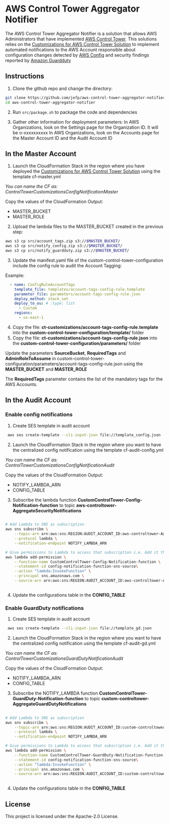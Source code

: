 # AWS Control Tower Aggregator Notifier
The AWS Control Tower Aggregator Notifier is a solution that allows AWS Administrators that have implemented [AWS Control Tower](https://aws.amazon.com/controltower/). This solutions relies on the [Customizations for AWS Control Tower Solution](https://aws.amazon.com/solutions/implementations/customizations-for-aws-control-tower/) to implement automated notifications to the AWS Account responsible about configuration changes detected by [AWS Config](https://aws.amazon.com/config/) and security findings reported by [Amazon Guardduty](https://aws.amazon.com/guardduty/)


## Instructions

1. Clone the github repo and change the directory: 
```bash
git clone https://github.com/jefp/aws-control-tower-aggregator-notifier.git
cd aws-control-tower-aggregator-notifier
```
2. Run ```src/package.sh``` to package the code and dependencies

3. Gather other information for deployment parameters:
    In AWS Organizations, look on the Settings page for the Organization ID. It will be o-xxxxxxxxxx
    In AWS Organizations, look on the Accounts page for the Master Account ID and the Audit Account ID

##   **In the Master Account** 

1. Launch the CloudFormation Stack in the region where you have deployed the [Customizations for AWS Control Tower Solution](https://aws.amazon.com/solutions/implementations/customizations-for-aws-control-tower/) using the template cf-master.yml

*You can name the CF as: ControlTowerCustomizationsConfigNotificationMaster*

Copy the values of the CloudFormation Output:

* MASTER_BUCKET
* MASTER_ROLE

2. Upload the lambda files to the MASTER_BUCKET created in the previous step:
```bash
aws s3 cp src/account_tags.zip s3://$MASTER_BUCKET/
aws s3 cp src/notify_config.zip s3://$MASTER_BUCKET/
aws s3 cp src/notify_guardduty.zip s3://$MASTER_BUCKET/
```
3. Update the manifest.yaml file of the custom-control-tower-configuration include the config rule to audit the Account Tagging:

Example:

```yaml
  - name: ConfigRuleAccountTags
    template_file: templates/account-tags-config-rule.template
    parameter_file: parameters/account-tags-config-rule.json
    deploy_method: stack_set
    deploy_to_ou: # :type: list
      - Custom
    regions:
      - us-east-1
```

4. Copy the file: **ct-customizations/account-tags-config-rule.template** into the **custom-control-tower-configuration/template/** folder 
5. Copy the file: **ct-customizations/account-tags-config-rule.json** into the **custom-control-tower-configuration/parameters/** folder 

Update the parameters **SourceBucket**, **RequiredTags** and **AdminRoleToAssume** in custom-control-tower-configuration/parameters/account-tags-config-rule.json
using the **MASTER_BUCKET** and **MASTER_ROLE** 

The **RequiredTags** parameter contains the list of the mandatory tags for the AWS Accounts. 

##   **In the Audit Account** 
### Enable config notifications
1. Create SES template in audit account
```bash
 aws ses create-template --cli-input-json file://template_config.json
```

2. Launch the CloudFormation Stack in the region where you want to have the centralized config notification using the template cf-audit-config.yml

*You can name the CF as: ControlTowerCustomizationsConfigNotificationAudit*

Copy the values of the CloudFormation Output:

* NOTIFY_LAMBDA_ARN
* CONFIG_TABLE

3. Subscribe the lambda function **CustomControlTower-Config-Notification-function** to topic **aws-controltower-AggregateSecurityNotifications**
```bash
  
# Add Lambda to SNS as subscription
aws sns subscribe \
    --topic-arn arn:aws:sns:REGION:AUDIT_ACCOUNT_ID:aws-controltower-AggregateSecurityNotifications \
    --protocol lambda \
    --notification-endpoint NOTIFY_LAMBDA_ARN

# Give permissions to Lambda to access that subscription i.e. Add it through triggers
aws lambda add-permission \
    --function-name CustomControlTower-Config-Notification-function \
    --statement-id config-notification-function-sns-source\
    --action "lambda:InvokeFunction" \
    --principal sns.amazonaws.com \
    --source-arn arn:aws:sns:REGION:AUDIT_ACCOUNT_ID:aws-controltower-AggregateSecurityNotifications
    
```
4. Update the configurations table in the **CONFIG_TABLE**


### Enable GuardDuty notifications
1. Create SES template in audit account
```bash
 aws ses create-template --cli-input-json file://template_gd.json
```

2. Launch the CloudFormation Stack in the region where you want to have the centralized config notification using the template cf-audit-gd.yml

*You can name the CF as: ControlTowerCustomizationsGuardDutyNotificationAudit*

Copy the values of the CloudFormation Output:

* NOTIFY_LAMBDA_ARN
* CONFIG_TABLE

3. Subscribe the NOTIFY_LAMBDA function **CustomControlTower-GuardDuty-Notification-function** to topic **custom-controltower-AggregateGuardDutyNotifications**
```bash
  
# Add Lambda to SNS as subscription
aws sns subscribe \
    --topic-arn arn:aws:sns:REGION:AUDIT_ACCOUNT_ID:custom-controltower-AggregateGuardDutyNotifications \
    --protocol lambda \
    --notification-endpoint NOTIFY_LAMBDA_ARN

# Give permissions to Lambda to access that subscription i.e. Add it through triggers
aws lambda add-permission \
    --function-name CustomControlTower-GuardDuty-Notification-function \
    --statement-id config-notification-function-sns-source\
    --action "lambda:InvokeFunction" \
    --principal sns.amazonaws.com \
    --source-arn arn:aws:sns:REGION:AUDIT_ACCOUNT_ID:custom-controltower-AggregateGuardDutyNotifications
    
```
4. Update the configurations table in the **CONFIG_TABLE**




## License

This project is licensed under the Apache-2.0 License.

